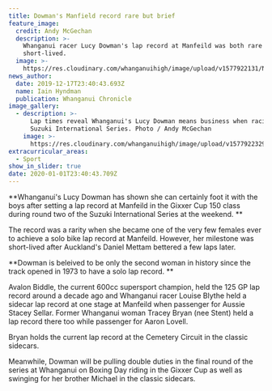 ```yaml
---
title: Dowman's Manfield record rare but brief
feature_image:
  credit: Andy McGechan
  description: >-
    Whanganui racer Lucy Dowman's lap record at Manfeild was both rare and
    short-lived. 
  image: >-
    https://res.cloudinary.com/whanganuihigh/image/upload/v1577922131/News/Lucy_Dowman._Chron_18.12.19.jpg
news_author:
  date: 2019-12-17T23:40:43.693Z
  name: Iain Hyndman
  publication: Whanganui Chronicle
image_gallery:
  - description: >-
      Lap times reveal Whanganui's Lucy Dowman means business when racing in the
      Suzuki International Series. Photo / Andy McGechan
    image: >-
      https://res.cloudinary.com/whanganuihigh/image/upload/v1577922329/News/Lucy_Dowman._Chron_18.12.19..jpg
extracurricular_areas:
  - Sport
show_in_slider: true
date: 2020-01-01T23:40:43.709Z
---
```

**Whanganui's Lucy Dowman has shown she can certainly foot it with the boys after setting a lap record at Manfeild in the Gixxer Cup 150 class during round two of the Suzuki International Series at the weekend.**

The record was a rarity when she became one of the very few females ever to achieve a solo bike lap record at Manfeild. However, her milestone was short-lived after Auckland's Daniel Mettam bettered a few laps later.

**Dowman is beleived to be only the second woman in history since the track opened in 1973 to have a solo lap record.**

Avalon Biddle, the current 600cc supersport champion, held the 125 GP lap record around a decade ago and Whanganui racer Louise Blythe held a sidecar lap record at one stage at Manfeild when passenger for Aussie Stacey Sellar. Former Whanganui woman Tracey Bryan (nee Stent) held a lap record there too while passenger for Aaron Lovell.

Bryan holds the current lap record at the Cemetery Circuit in the classic sidecars.

Meanwhile, Dowman will be pulling double duties in the final round of the series at Whanganui on Boxing Day riding in the Gixxer Cup as well as swinging for her brother Michael in the classic sidecars.
